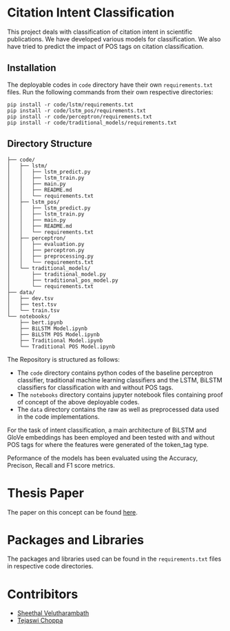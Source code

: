 # Citation Intent Classification
This project deals with classification of citation intent in scientific publications. We have developed various models for classification. We also have tried to predict the impact of POS tags on citation classification.

## Installation

The deployable codes in `code` directory have their own `requirements.txt` files. Run the following commands from their own respective directories:

```
pip install -r code/lstm/requirements.txt
pip install -r code/lstm_pos/requirements.txt
pip install -r code/perceptron/requirements.txt
pip install -r code/traditional_models/requirements.txt
```

## Directory Structure

```
├── code/
│   ├── lstm/
│   │   ├── lstm_predict.py
│   │   ├── lstm_train.py
│   │   ├── main.py
│   │   ├── README.md
│   │   └── requirements.txt
│   ├── lstm_pos/
│   │   ├── lstm_predict.py
│   │   ├── lstm_train.py
│   │   ├── main.py
│   │   ├── README.md
│   │   └── requirements.txt
│   ├── perceptron/
│   │   ├── evaluation.py
│   │   ├── perceptron.py
│   │   ├── preprocessing.py
│   │   └── requirements.txt
│   └── traditional_models/
│       ├── traditional_model.py
│       ├── traditional_pos_model.py
│       └── requirements.txt
├── data/
│   ├── dev.tsv
│   ├── test.tsv
│   └── train.tsv
└── notebooks/
    ├── bert.ipynb
    ├── BiLSTM Model.ipynb
    ├── BiLSTM POS Model.ipynb
    ├── Traditional Model.ipynb
    └── Traditional POS Model.ipynb
```

The Repository is structured as follows:

- The `code` directory contains python codes of the baseline perceptron classifier, traditional machine learning classifiers and the LSTM, BiLSTM classifiers for classification with and without POS tags.
-  The `notebooks` directory contains jupyter notebook files containing proof of concept of the above deployable codes.
-  The `data` directory contains the raw as well as preprocessed data used in the code implementations.

For the task of intent classification, a main architecture of BiLSTM and GloVe embeddings has been employed and been tested with and without POS tags for where the features were generated of the token_tag type.

Peformance of the models has been evaluated using the Accuracy, Precison, Recall and F1 score metrics.

# Thesis Paper

The paper on this concept can be found [here](https://github.com/SheethalVelutharambath/citation_intent/blob/main/Citation%20intent%20classification%20using%20POS%20features.pdf).

# Packages and Libraries

The packages and libraries used can be found in the `requirements.txt` files in respective code directories.

# Contribitors

 * [Sheethal Velutharambath](https://github.com/SheethalVelutharambath)
 * [Tejaswi Choppa](https://github.com/choppa98)

